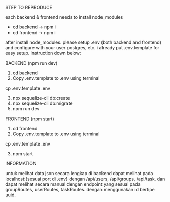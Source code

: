 STEP TO REPRODUCE

each backend & frontend needs to install node_modules

- cd backend -> npm i
- cd frontend -> npm i

after install node_modules. please setup .env (both backend and frontend) and configure with your user postgres, etc. i already put .env.template for easy setup. instruction down below:

BACKEND (npm run dev)

1. cd backend
2. Copy .env.template to .env using terminal

cp .env.template .env

3. npx sequelize-cli db:create
4. npx sequelize-cli db:migrate
5. npm run dev

FRONTEND (npm start)

1. cd frontend
2. Copy .env.template to .env using terminal

cp .env.template .env

3. npm start

INFORMATION

untuk melihat data json secara lengkap di backend dapat melihat pada localhost:{sesuai port di .env} dengan /api/users, /api/groups, /api/task. 
dan dapat melihat secara manual dengan endpoint yang sesuai pada groupRoutes, userRoutes, taskRoutes. dengan menggunakan id bertipe uuid.
